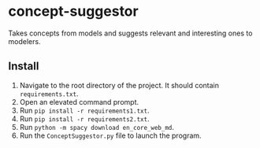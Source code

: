 # concept-suggestor
Takes concepts from models and suggests relevant and interesting ones to modelers.

## Install
1. Navigate to the root directory of the project. It should contain `requirements.txt`.
2. Open an elevated command prompt.
3. Run `pip install -r requirements1.txt`.
4. Run `pip install -r requirements2.txt`.
5. Run `python -m spacy download en_core_web_md`.
6. Run the `ConceptSuggestor.py` file to launch the program.
